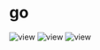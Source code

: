# go
![view](https://user-images.githubusercontent.com/45040956/62418476-619bc100-b6a4-11e9-9dcd-684c1442d535.png)
![view](https://user-images.githubusercontent.com/45040956/62418579-441c2680-b6a7-11e9-86a7-aa721679c83a.png)
![view](https://user-images.githubusercontent.com/45040956/62418539-036fdd80-b6a6-11e9-86f7-8fa235f9a246.png)
